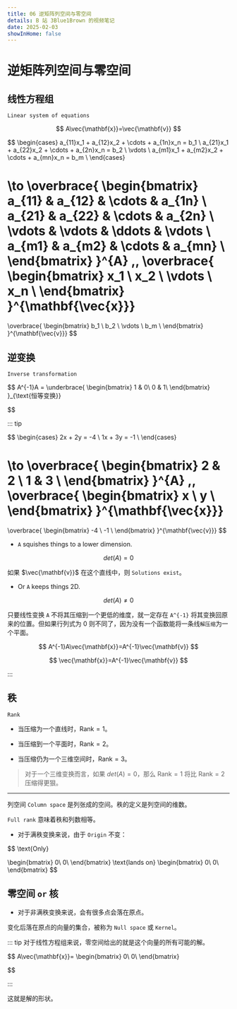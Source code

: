 ```yaml
---
title: 06 逆矩阵列空间与零空间
details: B 站 3Blue1Brown 的视频笔记
date: 2025-02-03
showInHome: false
---
```


# 逆矩阵列空间与零空间

## 线性方程组

`Linear system of equations`

$$
A\vec{\mathbf{x}}=\vec{\mathbf{v}}
$$

$$
\begin{cases}
a_{11}x_1 + a_{12}x_2 + \cdots + a_{1n}x_n = b_1 \\
a_{21}x_1 + a_{22}x_2 + \cdots + a_{2n}x_n = b_2 \\
\vdots \\
a_{m1}x_1 + a_{m2}x_2 + \cdots + a_{mn}x_n = b_m \\
\end{cases}

\to
\overbrace{
    \begin{bmatrix}
        a_{11} & a_{12} & \cdots & a_{1n} \\
        a_{21} & a_{22} & \cdots & a_{2n} \\
        \vdots & \vdots & \ddots & \vdots \\
        a_{m1} & a_{m2} & \cdots & a_{mn} \\
    \end{bmatrix}
}^{A}
\,\,
\overbrace{
    \begin{bmatrix}
        x_1 \\
        x_2 \\
        \vdots \\
        x_n \\
    \end{bmatrix}
}^{\mathbf{\vec{x}}}
=
\overbrace{
    \begin{bmatrix}
        b_1 \\
        b_2 \\
        \vdots \\
        b_m \\
    \end{bmatrix}
}^{\mathbf{\vec{v}}}
$$



## 逆变换

`Inverse transformation`

$$
A^{-1}A =
\underbrace{
    \begin{bmatrix}
        1 & 0\\
        0 & 1\\
    \end{bmatrix}
}_{\text{恒等变换}}

$$

::: tip

$$
\begin{cases}
2x + 2y = -4 \\
1x + 3y = -1 \\
\end{cases}

\to
\overbrace{
    \begin{bmatrix}
        2 & 2 \\
        1 & 3 \\
    \end{bmatrix}
}^{A}
\,\,
\overbrace{
    \begin{bmatrix}
        x \\
        y \\
    \end{bmatrix}
}^{\mathbf{\vec{x}}}
=
\overbrace{
    \begin{bmatrix}
        -4 \\
        -1 \\
    \end{bmatrix}
}^{\mathbf{\vec{v}}}
$$

- `A` squishes things to a lower dimension.

$$
det(A) = 0
$$

如果 $\vec{\mathbf{v}}$ 在这个直线中，则 `Solutions exist`。

- Or `A` keeps things 2D.

$$
det(A) \neq 0
$$

只要线性变换 `A` 不将其压缩到一个更低的维度，就一定存在 `A^{-1}` 将其变换回原来的位置。但如果行列式为 0 则不同了，因为没有一个函数能将一条线`解压缩`为一个平面。

$$
A^{-1}A\vec{\mathbf{x}}=A^{-1}\vec{\mathbf{v}}
$$

$$
\vec{\mathbf{x}}=A^{-1}\vec{\mathbf{v}}
$$

:::

## 秩

`Rank`

- 当压缩为一个直线时，$\text{Rank} = 1$。

- 当压缩到一个平面时，$\text{Rank} = 2$。

- 当压缩仍为一个三维空间时，$\text{Rank} = 3$。

> 对于一个三维变换而言，如果 $det(A) = 0$，那么 $\text{Rank} = 1$ 将比 $\text{Rank} = 2$ 压缩得更狠。

---

列空间 `Column space` 是列张成的空间。秩的定义是列空间的维数。

`Full rank` 意味着秩和列数相等。

- 对于满秩变换来说，由于 `Origin` 不变：

$$
\text{Only}

\begin{bmatrix}
    0\\
    0\\
\end{bmatrix}
\text{lands on}
\begin{bmatrix}
    0\\
    0\\
\end{bmatrix}
$$

## 零空间 `or` 核

- 对于非满秩变换来说，会有很多点会落在原点。

变化后落在原点的向量的集合，被称为 `Null space` 或 `Kernel`。

::: tip
对于线性方程组来说，零空间给出的就是这个向量的所有可能的解。

$$
A\vec{\mathbf{x}}=
\begin{bmatrix}
    0\\
    0\\
\end{bmatrix}

$$

:::

这就是解的形状。
